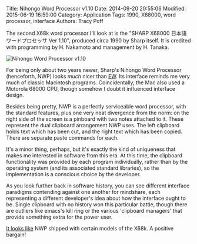 Title: Nihongo Word Processor v1.10
Date: 2014-09-20 20:55:06
Modified: 2015-06-19 16:59:00
Category: Application
Tags: 1990, X68000, word processor, interface
Authors: Tracy Poff

The second X68k word processor I'll look at is the "SHARP X68000 日本語ワードプロセッサ Ver 1.10", produced circa 1990 by Sharp itself. It is credited with programming by H. Nakamoto and management by H. Tanaka.

![Nihongo Word Processor v1.10]({filename}images/nihongo-word-processor-v1-10.png)

For being only about two years newer, Sharp's Nihongo Word Processor (henceforth, NWP) looks *much* nicer than [EW][ew]. Its interface reminds me very much of classic Macintosh programs. Coincidentally, the Mac also used a Motorola 68000 CPU, though somehow I doubt it influenced interface design.

Besides being pretty, NWP is a perfectly serviceable word processor, with the standard features, plus one very neat divergence from the norm: on the right side of the screen is a pinboard with two notes attached to it. These represent the dual clipboard arrangement NWP uses. The left clipboard holds text which has been cut, and the right text which has been copied. There are separate paste commands for each.

It's a minor thing, perhaps, but it's exactly the kind of uniqueness that makes me interested in software from this era. At this time, the clipboard functionality was provided by each program individually, rather than by the operating system (and its associated standard libraries), so the implementation is a conscious choice by the developer.

As you look further back in software history, you can see different interface paradigms contending against one another for mindshare, each representing a different developer's idea about how the interface ought to be. Single clipboard with no history won this particular battle, though there are outliers like emacs's kill ring or the various 'clipboard managers' that provide something extra for the power user.

[It looks like][db] NWP shipped with certain models of the X68k. A positive bargain!

[ew]: {filename}ew.md
[db]: http://homepage1.nifty.com/dreamwave/x680x0/database/soft/word.htm
